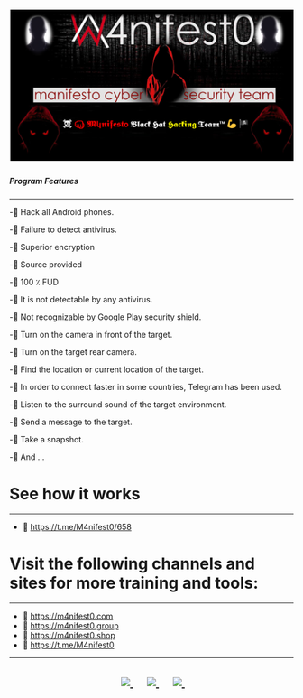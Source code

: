 # ![Locations](https://github.com/M4nifest0/M4nifest0_WhatsApp/blob/master/s.png) 


##### Program Features
----------------------

-📌 Hack all Android phones.

-📌 Failure to detect antivirus.

-📌 Superior encryption

-📌 Source provided

-📌 100 ٪ FUD

-📌 It is not detectable by any antivirus.

-📌 Not recognizable by Google Play security shield.

-📌 Turn on the camera in front of the target.

-📌 Turn on the target rear camera.

-📌 Find the location or current location of the target.

-📌 In order to connect faster in some countries, Telegram has been used.

-📌 Listen to the surround sound of the target environment.

-📌 Send a message to the target.

-📌 Take a snapshot.

-📌 And ...

# See how it works
----------------------
- 🤡  https://t.me/M4nifest0/658

# Visit the following channels and sites for more training and tools:
----------------------
- 🔞 https://m4nifest0.com
- 🔞 https://m4nifest0.group
- 🔞 https://m4nifest0.shop
- 🔞 https://t.me/M4nifest0

----------------------

<h2>
<p align="center">	
</a>&nbsp;&nbsp;&nbsp;&nbsp;
	<a href="https://t.me/M4nifest0">
		<img src="https://img.shields.io/badge/Telegram-%23000000.svg?&style=for-the-badge&logo=Telegram&logoColor=white" />
	</a>&nbsp;&nbsp;&nbsp;&nbsp;
	<a href="https://twitter.com/_M4nifest0_">
		<img src="https://img.shields.io/badge/twitter-%231DA1F2.svg?&style=for-the-badge&logo=twitter&logoColor=white" />
	</a>&nbsp;&nbsp;&nbsp;&nbsp;
	<a href="https://m4nifest0.com">
		<img src="https://img.shields.io/badge/WebSite-%234A154B.svg?&style=for-the-badge&logo=slack&logoColor=white" />
	</a>&nbsp;&nbsp;&nbsp;&nbsp;
</p>

